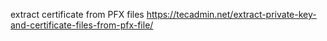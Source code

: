 extract certificate from PFX files
https://tecadmin.net/extract-private-key-and-certificate-files-from-pfx-file/